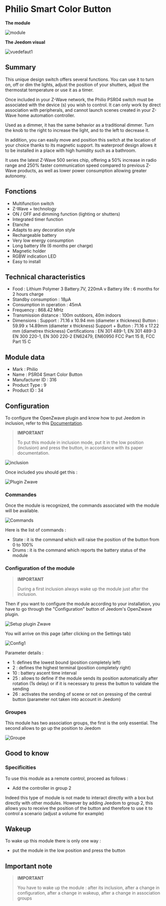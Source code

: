 # Philio Smart Color Button

**The module**

![module](images/philio.psr04/module.jpg)

**The Jeedom visual**

![vuedefaut1](images/philio.psr04/vuedefaut1.jpg)

Summary
------

This unique design switch offers several functions. You can use it to turn on, off or dim the lights, adjust the position of your shutters, adjust the thermostat temperature or use it as a timer.

Once included in your Z-Wave network, the Philio PSR04 switch must be associated with the device (s) you wish to control. It can only work by direct association with peripherals, and cannot launch scenes created in your Z-Wave home automation controller.

Used as a dimmer, it has the same behavior as a traditional dimmer. Turn the knob to the right to increase the light, and to the left to decrease it.

In addition, you can easily move and position this switch at the location of your choice thanks to its magnetic support. Its waterproof design allows it to be installed in a place with high humidity such as a bathroom.

It uses the latest Z-Wave 500 series chip, offering a 50% increase in radio range and 250% faster communication speed compared to previous Z-Wave products, as well as lower power consumption allowing greater autonomy.

Fonctions
---------

-   Multifunction switch
-   Z-Wave + technology
-   ON / OFF and dimming function (lighting or shutters)
-   Integrated timer function
-   Etanche
-   Adapts to any decoration style
-   Rechargeable battery
-   Very low energy consumption
-   Long battery life (6 months per charge)
-   Magnetic holder
-   RGBW indication LED
-   Easy to install

Technical characteristics
---------------------------

-   Food : Lithium Polymer 3 Battery.7V, 220mA v Battery life : 6 months for 2 hours charge
-   Standby consumption : 18µA
-   Consumption in operation : 45mA
-   Frequency : 868.42 MHz
-   Transmission distance : 100m outdoors, 40m indoors
-   Dimensions : Support : 71.16 x 10.94 mm (diameter x thickness) Button : 59.99 x 14.89mm (diameter x thickness) Support + Button : 71.16 x 17.22 mm (diametrex thickness) Certifications : EN 301 489-1, EN 301 489-3 EN 300 220-1, EN 300 220-2 EN62479, EN60950 FCC Part 15 B, FCC Part 15 C

Module data
-----------------

-   Mark : Philio
-   Name : PSR04 Smart Color Button
-   Manufacturer ID : 316
-   Product Type : 9
-   Product ID : 34

Configuration
-------------

To configure the OpenZwave plugin and know how to put Jeedom in inclusion, refer to this [Documentation](https://doc.jeedom.com/en_US/plugins/automation%20protocol/openzwave/).

> **IMPORTANT**
>
> To put this module in inclusion mode, put it in the low position (inclusion) and press the button, in accordance with its paper documentation.

![inclusion](images/philio.psr04/inclusion.jpg)

Once included you should get this :

![Plugin Zwave](images/philio.psr04/information.jpg)

### Commandes

Once the module is recognized, the commands associated with the module will be available.

![Commands](images/philio.psr04/commandes.jpg)

Here is the list of commands :

-   State : it is the command which will raise the position of the button from 0 to 100%
-   Drums : it is the command which reports the battery status of the module

### Configuration of the module

> **IMPORTANT**
>
> During a first inclusion always wake up the module just after the inclusion.

Then if you want to configure the module according to your installation, you have to go through the "Configuration" button of Jeedom's OpenZwave plugin.

![Setup plugin Zwave](images/plugin/bouton_configuration.jpg)

You will arrive on this page (after clicking on the Settings tab)

![Config1](images/philio.psr04/config1.jpg)

Parameter details :

-   1: defines the lowest bound (position completely left)
-   2 : defines the highest terminal (position completely right)
-   10 : battery ascent time interval
-   25 : allows to define if the module sends its position automatically after rotation (1s delay) or if it is necessary to press the button to validate the sending
-   26 : activates the sending of scene or not on pressing of the central button (parameter not taken into account in Jeedom)

### Groupes

This module has two association groups, the first is the only essential. The second allows to go up the position to Jeedom

![Groupe](images/philio.psr04/groupe.jpg)

Good to know
------------

### Specificities

To use this module as a remote control, proceed as follows :

-   Add the controller in group 2

Indeed this type of module is not made to interact directly with a box but directly with other modules. However by adding Jeedom to group 2, this allows you to receive the position of the button and therefore to use it to control a scenario (adjust a volume for example)

Wakeup
------

To wake up this module there is only one way :

-   put the module in the low position and press the button

Important note
---------------

> **IMPORTANT**
>
> You have to wake up the module : after its inclusion, after a change in configuration, after a change in wakeup, after a change in association groups
